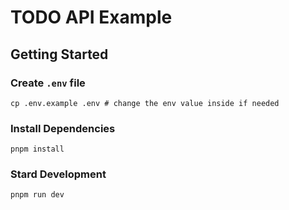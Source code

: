 # TODO API Example

## Getting Started

### Create `.env` file

```
cp .env.example .env # change the env value inside if needed
```

### Install Dependencies

```
pnpm install
```

### Stard Development

```
pnpm run dev
```
